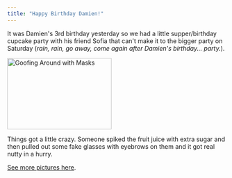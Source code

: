 ```yaml
---
title: "Happy Birthday Damien!"
---
```

<p>It was Damien's 3rd birthday yesterday so we had a little supper/birthday cupcake party with his friend Sofia that can't make it to the bigger party on Saturday (<em>rain, rain, go away, come again after Damien's birthday... party.</em>).</p>
<p><img class="aligncenter" src="http://farm2.static.flickr.com/1133/4731681435_6e8d525d52_m.jpg" alt="Goofing Around with Masks" width="240" height="164" /></p>
<p>Things got a little crazy.  Someone spiked the fruit juice with extra sugar and then pulled out some fake glasses with eyebrows on them and it got real nutty in a hurry.</p>
<p><a href="http://www.flickr.com/photos/lemon/sets/72157624351348720/">See more pictures here</a>.</p>
